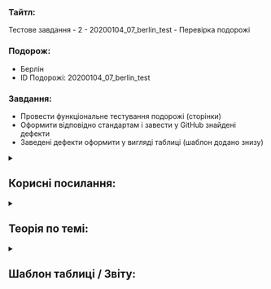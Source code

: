 <h3>Тайтл:</h3>
Тестове завдання - 2 - 20200104_07_berlin_test - Перевірка подорожі



<h3>Подорож:</h3>

- Берлін
- ID Подорожі: 20200104_07_berlin_test


<h3>Завдання:</h3>

- Провести функціональне тестування подорожі (сторінки)
- Оформити відповідно стандартам і завести у GitHub знайдені дефекти
- Заведені дефекти оформити у вигляді таблиці (шаблон додано знизу) 


<details>
    <summary><h2>Корисні посилання:</h2></summary> 

| Назва | Посилання
| --- | ---
| Репозиторій, для заведення дефектів | https://github.com/scholokov/long-travel-2/issues
| Додаток, що тестується | https://test.long-travel.live/ + додати ID подорожі
| Дизайн | https://www.figma.com/file/mh7iDnG6ec7yiC0SCGad7L/Long-Travel?node-id=986%3A6&mode=dev
| Вимоги | https://qax.gitbook.io/qax-travel/requirements/4.travel
  
</details>


<details>
    <summary><h2>Теорія по темі:</h2></summary> 

| Назва | Посилання
| --- | ---
| Теоретичний матеріал "Як оформляти дефекти" (для доступу необхідно авторизуватися) | https://www.qax-camp.com.ua/courses/practise/lessons/defect/
| Теоретичний матеріал "Як користуватися GitHub" (для доступу необхідно авторизуватися) | https://www.qax-camp.com.ua/courses/qa-basic-programs/lessons/github/
</details>


<details>
    <summary><h2>Шаблон таблиці / Звіту:</h2></summary> 

| ID Дефекту | Назва
| --- | ---
| #4672 | 20191012_14_dnipro_В "Маршруті подорожі" блоку "Мапа" не відображається назва готелю
| #4666 | 20191012_14_dnipro_Між блоками "Прев'ю" та "Мапа" відображається назва країни "Ukraine"
  
</details>
